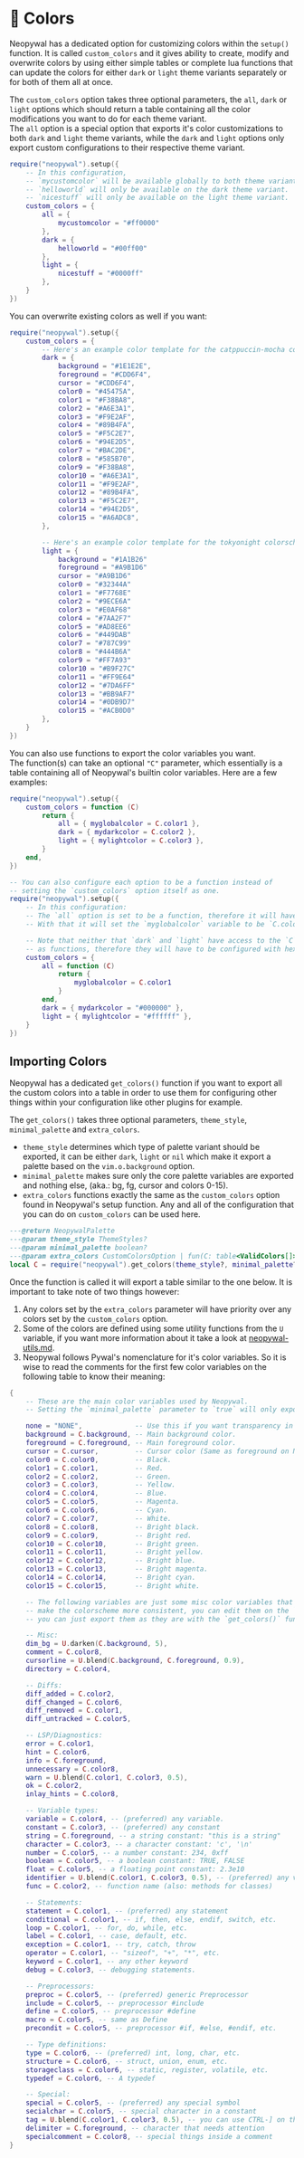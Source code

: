 # 🎨 Colors

Neopywal has a dedicated option for customizing colors within the `setup()` function. It is called `custom_colors` and it gives ability to create, modify and overwrite colors by using either simple tables or complete lua functions that can update the colors for either `dark` or `light` theme variants separately or for both of them all at once.

The `custom_colors` option takes three optional parameters, the `all`, `dark` or `light` options which should return a table containing all the color modifications you want to do for each theme variant.
\
The `all` option is a special option that exports it's color customizations to both `dark` and `light` theme variants, while the `dark` and `light` options only export custom configurations to their respective theme variant.

```lua
require("neopywal").setup({
    -- In this configuration,
    -- `mycustomcolor` will be available globally to both theme variants.
    -- `helloworld` will only be available on the dark theme variant.
    -- `nicestuff` will only be available on the light theme variant.
    custom_colors = {
        all = {
            mycustomcolor = "#ff0000"
        },
        dark = {
            helloworld = "#00ff00"
        },
        light = {
            nicestuff = "#0000ff"
        },
    }
})
```

You can overwrite existing colors as well if you want:

```lua
require("neopywal").setup({
    custom_colors = {
        -- Here's an example color template for the catppuccin-mocha colorscheme:
        dark = {
            background = "#1E1E2E",
            foreground = "#CDD6F4",
            cursor = "#CDD6F4",
            color0 = "#45475A",
            color1 = "#F38BA8",
            color2 = "#A6E3A1",
            color3 = "#F9E2AF",
            color4 = "#89B4FA",
            color5 = "#F5C2E7",
            color6 = "#94E2D5",
            color7 = "#BAC2DE",
            color8 = "#585B70",
            color9 = "#F38BA8",
            color10 = "#A6E3A1",
            color11 = "#F9E2AF",
            color12 = "#89B4FA",
            color13 = "#F5C2E7",
            color14 = "#94E2D5",
            color15 = "#A6ADC8",
        },

        -- Here's an example color template for the tokyonight colorscheme:
        light = {
            background = "#1A1B26"
            foreground = "#A9B1D6"
            cursor = "#A9B1D6"
            color0 = "#32344A"
            color1 = "#F7768E"
            color2 = "#9ECE6A"
            color3 = "#E0AF68"
            color4 = "#7AA2F7"
            color5 = "#AD8EE6"
            color6 = "#449DAB"
            color7 = "#787C99"
            color8 = "#444B6A"
            color9 = "#FF7A93"
            color10 = "#B9F27C"
            color11 = "#FF9E64"
            color12 = "#7DA6FF"
            color13 = "#BB9AF7"
            color14 = "#0DB9D7"
            color15 = "#ACB0D0"
        },
    }
})
```

You can also use functions to export the color variables you want.
\
The function(s) can take an optional `"C"` parameter, which essentially is a table containing all of Neopywal's builtin color variables.
Here are a few examples:

```lua
require("neopywal").setup({
    custom_colors = function (C)
        return {
            all = { myglobalcolor = C.color1 },
            dark = { mydarkcolor = C.color2 },
            light = { mylightcolor = C.color3 },
        }
    end,
})

-- You can also configure each option to be a function instead of
-- setting the `custom_colors` option itself as one.
require("neopywal").setup({
    -- In this configuration:
    -- The `all` option is set to be a function, therefore it will have access to Neopywal's builtin color table.
    -- With that it will set the `myglobalcolor` variable to be `C.color1` (essentially red in Neopywal's terms).

    -- Note that neither that `dark` and `light` have access to the `C` table as those options haven't been set
    -- as functions, therefore they will have to be configured with hexadecimal values instead.
    custom_colors = {
        all = function (C)
            return {
                myglobalcolor = C.color1
            }
        end,
        dark = { mydarkcolor = "#000000" },
        light = { mylightcolor = "#ffffff" },
    }
})
```

## Importing Colors

Neopywal has a dedicated `get_colors()` function if you want to export all the custom colors into a table in order to use them for configuring other things within your configuration like other plugins for example.

The `get_colors()` takes three optional parameters, `theme_style`, `minimal_palette` and `extra_colors`.

- `theme_style` determines which type of palette variant should be exported, it can be either `dark`, `light` or `nil` which make it export a palette based on the `vim.o.background` option.
- `minimal_palette` makes sure only the core palette variables are exported and nothing else, (aka.: bg, fg, cursor and colors 0-15).
- `extra_colors` functions exactly the same as the `custom_colors` option found in Neopywal's setup function. Any and all of the configuration that you can do on `custom_colors` can be used here.

```lua
---@return NeopywalPalette
---@param theme_style ThemeStyles?
---@param minimal_palette boolean?
---@param extra_colors CustomColorsOption | fun(C: table<ValidColors[]>?): { [string]: string }?
local C = require("neopywal").get_colors(theme_style?, minimal_palette?, extra_colors?)
```

Once the function is called it will export a table similar to the one below.
It is important to take note of two things however:

1. Any colors set by the `extra_colors` parameter will have priority over any colors set by the `custom_colors` option.
2. Some of the colors are defined using some utility functions from the `U` variable, if you want more information about it take a look at [neopywal-utils.md](./neopywal-utils.md).
3. Neopywal follows Pywal's nomenclature for it's color variables. So it is wise to read the comments for the first few color variables on the following table to know their meaning:

```lua
{
    -- These are the main color variables used by Neopywal.
    -- Setting the `minimal_palette` parameter to `true` will only export up to `color15`.

    none = "NONE",             -- Use this if you want transparency in your Neovim's highlight groups.
    background = C.background, -- Main background color.
    foreground = C.foreground, -- Main foreground color.
    cursor = C.cursor,         -- Cursor color (Same as foreground on Neopywal's built-in palettes).
    color0 = C.color0,         -- Black.
    color1 = C.color1,         -- Red.
    color2 = C.color2,         -- Green.
    color3 = C.color3,         -- Yellow.
    color4 = C.color4,         -- Blue.
    color5 = C.color5,         -- Magenta.
    color6 = C.color6,         -- Cyan.
    color7 = C.color7,         -- White.
    color8 = C.color8,         -- Bright black.
    color9 = C.color9,         -- Bright red.
    color10 = C.color10,       -- Bright green.
    color11 = C.color11,       -- Bright yellow.
    color12 = C.color12,       -- Bright blue.
    color13 = C.color13,       -- Bright magenta.
    color14 = C.color14,       -- Bright cyan.
    color15 = C.color15,       -- Bright white.

    -- The following variables are just some misc color variables that are used within Neopywal's source code to
    -- make the colorscheme more consistent, you can edit them on the `custom_colors` option if you want or
    -- you can just export them as they are with the `get_colors()` function for personal use.

    -- Misc:
    dim_bg = U.darken(C.background, 5),
    comment = C.color8,
    cursorline = U.blend(C.background, C.foreground, 0.9),
    directory = C.color4,

    -- Diffs:
    diff_added = C.color2,
    diff_changed = C.color6,
    diff_removed = C.color1,
    diff_untracked = C.color5,

    -- LSP/Diagnostics:
    error = C.color1,
    hint = C.color6,
    info = C.foreground,
    unnecessary = C.color8,
    warn = U.blend(C.color1, C.color3, 0.5),
    ok = C.color2,
    inlay_hints = C.color8,

    -- Variable types:
    variable = C.color4, -- (preferred) any variable.
    constant = C.color3, -- (preferred) any constant
    string = C.foreground, -- a string constant: "this is a string"
    character = C.color3, -- a character constant: 'c', '\n'
    number = C.color5, -- a number constant: 234, 0xff
    boolean = C.color5, -- a boolean constant: TRUE, FALSE
    float = C.color5, -- a floating point constant: 2.3e10
    identifier = U.blend(C.color1, C.color3, 0.5), -- (preferred) any variable name
    func = C.color2, -- function name (also: methods for classes)

    -- Statements:
    statement = C.color1, -- (preferred) any statement
    conditional = C.color1, -- if, then, else, endif, switch, etc.
    loop = C.color1, -- for, do, while, etc.
    label = C.color1, -- case, default, etc.
    exception = C.color1, -- try, catch, throw
    operator = C.color1, -- "sizeof", "+", "*", etc.
    keyword = C.color1, -- any other keyword
    debug = C.color3, -- debugging statements.

    -- Preprocessors:
    preproc = C.color5, -- (preferred) generic Preprocessor
    include = C.color5, -- preprocessor #include
    define = C.color5, -- preprocessor #define
    macro = C.color5, -- same as Define
    precondit = C.color5, -- preprocessor #if, #else, #endif, etc.

    -- Type definitions:
    type = C.color6, -- (preferred) int, long, char, etc.
    structure = C.color6, -- struct, union, enum, etc.
    storageclass = C.color6, -- static, register, volatile, etc.
    typedef = C.color6, -- A typedef

    -- Special:
    special = C.color5, -- (preferred) any special symbol
    secialchar = C.color5, -- special character in a constant
    tag = U.blend(C.color1, C.color3, 0.5), -- you can use CTRL-] on this
    delimiter = C.foreground, -- character that needs attention
    specialcomment = C.color8, -- special things inside a comment
}
```
